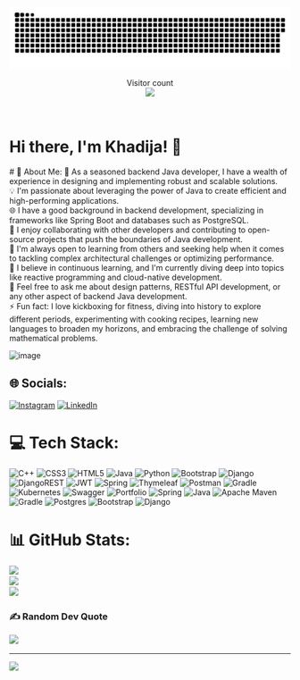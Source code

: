<a href=#><img src="contributions.svg"></a>
<p align="center"> 
  Visitor count<br>
  <img src="https://profile-counter.glitch.me/xadidja03/count.svg"/>
</p>
<br>
<h1> Hi there, I'm Khadija! 👋 </h1>
# 💫 About Me:
🔭 As a seasoned backend Java developer, I have a wealth of experience in designing and implementing robust and scalable solutions.<br>💡 I'm passionate about leveraging the power of Java to create efficient and high-performing applications.<br>🌐 I have a good background in backend development, specializing in frameworks like Spring Boot and databases such as PostgreSQL.<br>👯 I enjoy collaborating with other developers and contributing to open-source projects that push the boundaries of Java development.<br>🤝 I'm always open to learning from others and seeking help when it comes to tackling complex architectural challenges or optimizing performance.<br>🌱 I believe in continuous learning, and I'm currently diving deep into topics like reactive programming and cloud-native development.<br>💬 Feel free to ask me about design patterns, RESTful API development, or any other aspect of backend Java development.<br>⚡️ Fun fact: I love kickboxing for fitness, diving into history to explore different periods, experimenting with cooking recipes, learning new languages to broaden my horizons, and embracing the challenge of solving mathematical problems.

![image](https://github.com/xadidja03/xadidja03/assets/116426512/941ffcf3-5ff6-4a3f-9b54-eb80e5812368)

## 🌐 Socials:
[![Instagram](https://img.shields.io/badge/Instagram-%23E4405F.svg?logo=Instagram&logoColor=white)](https://instagram.com/m.xad1jja) [![LinkedIn](https://img.shields.io/badge/LinkedIn-%230077B5.svg?logo=linkedin&logoColor=white)](https://linkedin.com/in/https://www.linkedin.com/in/khadijamadnayeva) 

# 💻 Tech Stack:
![C++](https://img.shields.io/badge/c++-%2300599C.svg?style=for-the-badge&logo=c%2B%2B&logoColor=white) ![CSS3](https://img.shields.io/badge/css3-%231572B6.svg?style=for-the-badge&logo=css3&logoColor=white) ![HTML5](https://img.shields.io/badge/html5-%23E34F26.svg?style=for-the-badge&logo=html5&logoColor=white) ![Java](https://img.shields.io/badge/java-%23ED8B00.svg?style=for-the-badge&logo=java&logoColor=white) ![Python](https://img.shields.io/badge/python-3670A0?style=for-the-badge&logo=python&logoColor=ffdd54) ![Bootstrap](https://img.shields.io/badge/bootstrap-%23563D7C.svg?style=for-the-badge&logo=bootstrap&logoColor=white) ![Django](https://img.shields.io/badge/django-%23092E20.svg?style=for-the-badge&logo=django&logoColor=white) ![DjangoREST](https://img.shields.io/badge/DJANGO-REST-ff1709?style=for-the-badge&logo=django&logoColor=white&color=ff1709&labelColor=gray) ![JWT](https://img.shields.io/badge/JWT-black?style=for-the-badge&logo=JSON%20web%20tokens) ![Spring](https://img.shields.io/badge/spring-%236DB33F.svg?style=for-the-badge&logo=spring&logoColor=white) ![Thymeleaf](https://img.shields.io/badge/Thymeleaf-%23005C0F.svg?style=for-the-badge&logo=Thymeleaf&logoColor=white) ![Postman](https://img.shields.io/badge/Postman-FF6C37?style=for-the-badge&logo=postman&logoColor=white) ![Gradle](https://img.shields.io/badge/Gradle-02303A.svg?style=for-the-badge&logo=Gradle&logoColor=white) ![Kubernetes](https://img.shields.io/badge/kubernetes-%23326ce5.svg?style=for-the-badge&logo=kubernetes&logoColor=white) ![Swagger](https://img.shields.io/badge/-Swagger-%23Clojure?style=for-the-badge&logo=swagger&logoColor=white) ![Portfolio](https://img.shields.io/badge/Portfolio-%23000000.svg?style=for-the-badge&logo=firefox&logoColor=#FF7139) ![Spring](https://img.shields.io/badge/spring-%236DB33F.svg?style=for-the-badge&logo=spring&logoColor=white) ![Java](https://img.shields.io/badge/java-%23ED8B00.svg?style=for-the-badge&logo=java&logoColor=white) ![Apache Maven](https://img.shields.io/badge/Apache%20Maven-C71A36?style=for-the-badge&logo=Apache%20Maven&logoColor=white) ![Gradle](https://img.shields.io/badge/Gradle-02303A.svg?style=for-the-badge&logo=Gradle&logoColor=white) ![Postgres](https://img.shields.io/badge/postgres-%23316192.svg?style=for-the-badge&logo=postgresql&logoColor=white) ![Bootstrap](https://img.shields.io/badge/bootstrap-%23563D7C.svg?style=for-the-badge&logo=bootstrap&logoColor=white) ![Django](https://img.shields.io/badge/django-%23092E20.svg?style=for-the-badge&logo=django&logoColor=white)
# 📊 GitHub Stats:
![](https://github-readme-stats.vercel.app/api?username=xadidja03&theme=radical&hide_border=false&include_all_commits=false&count_private=false)<br/>
![](https://github-readme-streak-stats.herokuapp.com/?user=xadidja03&theme=radical&hide_border=false)<br/>
![](https://github-readme-stats.vercel.app/api/top-langs/?username=xadidja03&theme=radical&hide_border=false&include_all_commits=false&count_private=false&layout=compact)

### ✍️ Random Dev Quote
![](https://quotes-github-readme.vercel.app/api?type=horizontal&theme=radical)

---
[![](https://visitcount.itsvg.in/api?id=xadidja03&icon=0&color=0)](https://visitcount.itsvg.in)

<!-- Proudly created with GPRM ( https://gprm.itsvg.in ) -->
